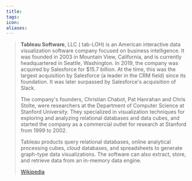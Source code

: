 ```yaml
---
title: 
tags: 
icon: 
aliases: 
---
```

> **Tableau Software**, LLC ( tab-LOH) is an American interactive data visualization software company focused on business intelligence. It was founded in 2003 in Mountain View, California, and is currently headquartered in Seattle, Washington. In 2019, the company was acquired by Salesforce for $15.7 billion. At the time, this was the largest acquisition by Salesforce (a leader in the CRM field) since its foundation. It was later surpassed by Salesforce's acquisition of Slack.
>
> The company's founders, Christian Chabot, Pat Hanrahan and Chris Stolte, were researchers at the Department of Computer Science at Stanford University. They specialized in visualization techniques for exploring and analyzing relational databases and data cubes, and started the company as a commercial outlet for research at Stanford from 1999 to 2002.
>
> Tableau products query relational databases, online analytical processing cubes, cloud databases, and spreadsheets to generate graph-type data visualizations. The software can also extract, store, and retrieve data from an in-memory data engine.
>
> [Wikipedia](https://en.wikipedia.org/wiki/Tableau%20Software)